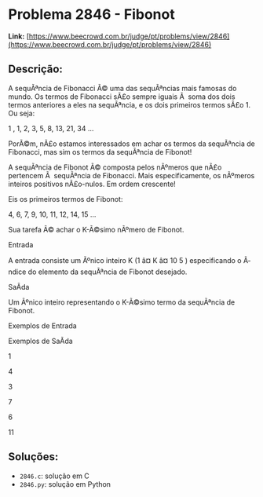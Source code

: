 # Problema 2846 - Fibonot

**Link:** [https://www.beecrowd.com.br/judge/pt/problems/view/2846](https://www.beecrowd.com.br/judge/pt/problems/view/2846)

## Descrição:
A sequÃªncia de Fibonacci Ã© uma das sequÃªncias mais famosas do mundo. Os termos de Fibonacci sÃ£o sempre iguais Ã  soma dos dois termos anteriores a eles na sequÃªncia, e os dois primeiros termos sÃ£o 1. Ou seja:


1 , 1, 2, 3, 5, 8, 13, 21, 34 ...


PorÃ©m, nÃ£o estamos interessados em achar os termos da sequÃªncia de Fibonacci, mas sim os termos da sequÃªncia de Fibonot!


A sequÃªncia de Fibonot Ã© composta pelos nÃºmeros que nÃ£o pertencem Ã  sequÃªncia de Fibonacci. Mais especificamente, os nÃºmeros inteiros positivos nÃ£o-nulos. Em ordem crescente!


Eis os primeiros termos de Fibonot:


4, 6, 7, 9, 10, 11, 12, 14, 15 ...


Sua tarefa Ã© achar o K-Ã©simo nÃºmero de Fibonot.




Entrada




A entrada consiste um Ãºnico inteiro 
K
 (1 â¤ 
K
 â¤ 10
5
) especificando o Ã­ndice do elemento da sequÃªncia de Fibonot desejado.




SaÃ­da




Um Ãºnico inteiro representando o K-Ã©simo termo da sequÃªncia de Fibonot.












Exemplos de Entrada


Exemplos de SaÃ­da












1






4






















3






7






















6






11

## Soluções:
- `2846.c`: solução em C
- `2846.py`: solução em Python
